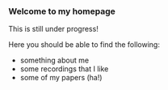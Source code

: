 ### Welcome to my homepage

This is still under progress!

Here you should be able to find the following:

- something about me
- some recordings that I like
- some of my papers (ha!)
